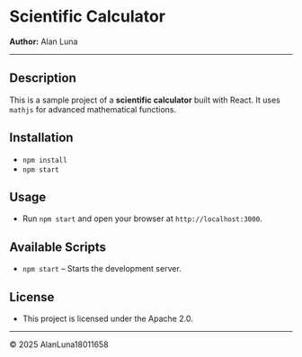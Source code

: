 # Scientific Calculator

**Author:** Alan Luna

---

## Description

This is a sample project of a **scientific calculator** built with React. It uses `mathjs` for advanced mathematical functions.

## Installation

* `npm install`
* `npm start`

## Usage

* Run `npm start` and open your browser at `http://localhost:3000`.

## Available Scripts

* `npm start` – Starts the development server.

## License

* This project is licensed under the Apache 2.0.

---

© 2025 AlanLuna18011658
